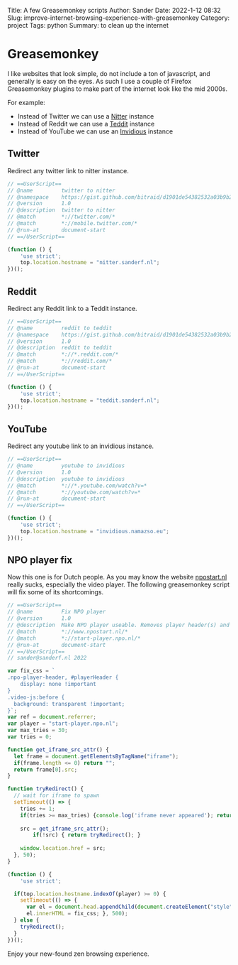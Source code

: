 Title: A few Greasemonkey scripts
Author: Sander
Date: 2022-1-12 08:32
Slug: improve-internet-browsing-experience-with-greasemonkey
Category: project
Tags: python
Summary: to clean up the internet

# Greasemonkey

I like websites that look simple, do not include a ton of javascript, and generally is easy on the eyes. As such I use a couple of Firefox Greasemonkey plugins to make part of the internet look like the mid 2000s.

For example:

- Instead of Twitter we can use a [Nitter](https://github.com/zedeus/nitter) instance
- Instead of Reddit we can use a [Teddit](https://codeberg.org/teddit/teddit) instance
- Instead of YouTube we can use an [Invidious](https://github.com/iv-org/invidious) instance

## Twitter

Redirect any twitter link to nitter instance.

```javascript
// ==UserScript==
// @name         twitter to nitter
// @namespace    https://gist.github.com/bitraid/d1901de54382532a03b9b22a207f0417
// @version      1.0
// @description  twitter to nitter
// @match        *://twitter.com/*
// @match        *://mobile.twitter.com/*
// @run-at       document-start
// ==/UserScript==

(function () {
	'use strict';
	top.location.hostname = "nitter.sanderf.nl";
})();
```

## Reddit

Redirect any Reddit link to a Teddit instance.

```javascript
// ==UserScript==
// @name         reddit to teddit
// @namespace    https://gist.github.com/bitraid/d1901de54382532a03b9b22a207f0417
// @version      1.0
// @description  reddit to teddit
// @match        *://*.reddit.com/*
// @match        *://reddit.com/*
// @run-at       document-start
// ==/UserScript==

(function () {
	'use strict';
	top.location.hostname = "teddit.sanderf.nl";
})();
```

## YouTube

Redirect any youtube link to an invidious instance.

```javascript
// ==UserScript==
// @name         youtube to invidious
// @version      1.0
// @description  youtube to invidious
// @match        *://*.youtube.com/watch?v=*
// @match        *://youtube.com/watch?v=*
// @run-at       document-start
// ==/UserScript==

(function () {
	'use strict';
	top.location.hostname = "invidious.namazso.eu";
})();
```

## NPO player fix

Now this one is for Dutch people. As you may know the website [npostart.nl](https://npostart.nl) really sucks, especially the video player. The following greasemonkey script will fix some of its shortcomings.

```javascript
// ==UserScript==
// @name         Fix NPO player
// @version      1.0
// @description  Make NPO player useable. Removes player header(s) and the 50% transparent overlay on mouse move.
// @match        *://www.npostart.nl/*
// @match        *://start-player.npo.nl/*
// @run-at       document-start
// ==/UserScript==
// sander@sanderf.nl 2022

var fix_css = `
.npo-player-header, #playerHeader {
	display: none !important
}
.video-js:before {
  background: transparent !important;
}`;
var ref = document.referrer;
var player = "start-player.npo.nl";
var max_tries = 30;
var tries = 0;

function get_iframe_src_attr() {
  let frame = document.getElementsByTagName("iframe");
  if(frame.length <= 0) return "";
  return frame[0].src;
}

function tryRedirect() {
  // wait for iframe to spawn
  setTimeout(() => {
    tries += 1;
    if(tries >= max_tries) {console.log('iframe never appeared'); return;}
    
    src = get_iframe_src_attr();
		if(!src) { return tryRedirect(); }
    
    window.location.href = src;
  }, 50);
}

(function () {
	'use strict';

  if(top.location.hostname.indexOf(player) >= 0) {
    setTimeout(() => {
      var el = document.head.appendChild(document.createElement("style"));
      el.innerHTML = fix_css; }, 500);
  } else {
    tryRedirect();
  }
})();
```

Enjoy your new-found zen browsing experience.
